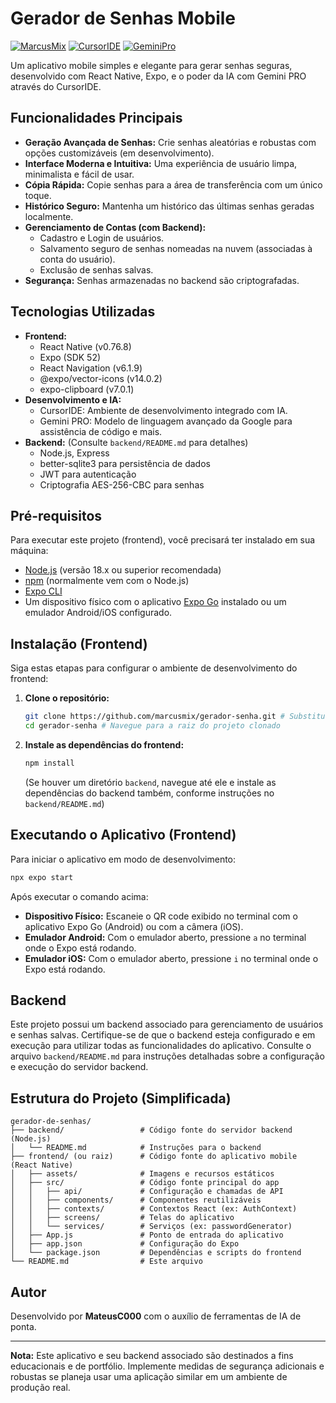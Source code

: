 # Gerador de Senhas Mobile

[![MarcusMix](https://img.shields.io/badge/Desenvolvido%20por-MarcusMix-brightgreen)](https://github.com/MarcusMix) [![CursorIDE](https://img.shields.io/badge/Feito%20com-CursorIDE-blue)](https://cursor.sh/) [![GeminiPro](https://img.shields.io/badge/Potencializado%20por-Gemini%20PRO-purple)](https://deepmind.google/technologies/gemini/)

Um aplicativo mobile simples e elegante para gerar senhas seguras, desenvolvido com React Native, Expo, e o poder da IA com Gemini PRO através do CursorIDE.


## Funcionalidades Principais

- **Geração Avançada de Senhas:** Crie senhas aleatórias e robustas com opções customizáveis (em desenvolvimento).
- **Interface Moderna e Intuitiva:** Uma experiência de usuário limpa, minimalista e fácil de usar.
- **Cópia Rápida:** Copie senhas para a área de transferência com um único toque.
- **Histórico Seguro:** Mantenha um histórico das últimas senhas geradas localmente.
- **Gerenciamento de Contas (com Backend):**
    - Cadastro e Login de usuários.
    - Salvamento seguro de senhas nomeadas na nuvem (associadas à conta do usuário).
    - Exclusão de senhas salvas.
- **Segurança:** Senhas armazenadas no backend são criptografadas.

## Tecnologias Utilizadas

- **Frontend:**
    - React Native (v0.76.8)
    - Expo (SDK 52)
    - React Navigation (v6.1.9)
    - @expo/vector-icons (v14.0.2)
    - expo-clipboard (v7.0.1)
- **Desenvolvimento e IA:**
    - CursorIDE: Ambiente de desenvolvimento integrado com IA.
    - Gemini PRO: Modelo de linguagem avançado da Google para assistência de código e mais.
- **Backend:** (Consulte `backend/README.md` para detalhes)
    - Node.js, Express
    - better-sqlite3 para persistência de dados
    - JWT para autenticação
    - Criptografia AES-256-CBC para senhas

## Pré-requisitos

Para executar este projeto (frontend), você precisará ter instalado em sua máquina:

- [Node.js](https://nodejs.org/) (versão 18.x ou superior recomendada)
- [npm](https://www.npmjs.com/) (normalmente vem com o Node.js)
- [Expo CLI](https://docs.expo.dev/get-started/installation/)
- Um dispositivo físico com o aplicativo [Expo Go](https://expo.dev/client) instalado ou um emulador Android/iOS configurado.

## Instalação (Frontend)

Siga estas etapas para configurar o ambiente de desenvolvimento do frontend:

1.  **Clone o repositório:**
    ```bash
    git clone https://github.com/marcusmix/gerador-senha.git # Substitua pela URL do seu repositório
    cd gerador-senha # Navegue para a raiz do projeto clonado
    ```

2.  **Instale as dependências do frontend:**
    ```bash
    npm install
    ```
    (Se houver um diretório `backend`, navegue até ele e instale as dependências do backend também, conforme instruções no `backend/README.md`)

## Executando o Aplicativo (Frontend)

Para iniciar o aplicativo em modo de desenvolvimento:

```bash
npx expo start
```

Após executar o comando acima:

-   **Dispositivo Físico:** Escaneie o QR code exibido no terminal com o aplicativo Expo Go (Android) ou com a câmera (iOS).
-   **Emulador Android:** Com o emulador aberto, pressione `a` no terminal onde o Expo está rodando.
-   **Emulador iOS:** Com o emulador aberto, pressione `i` no terminal onde o Expo está rodando.

## Backend

Este projeto possui um backend associado para gerenciamento de usuários e senhas salvas. Certifique-se de que o backend esteja configurado e em execução para utilizar todas as funcionalidades do aplicativo. Consulte o arquivo `backend/README.md` para instruções detalhadas sobre a configuração e execução do servidor backend.

## Estrutura do Projeto (Simplificada)

```
gerador-de-senhas/
├── backend/                 # Código fonte do servidor backend (Node.js)
│   └── README.md            # Instruções para o backend
├── frontend/ (ou raiz)      # Código fonte do aplicativo mobile (React Native)
│   ├── assets/              # Imagens e recursos estáticos
│   ├── src/                 # Código fonte principal do app
│   │   ├── api/             # Configuração e chamadas de API
│   │   ├── components/      # Componentes reutilizáveis
│   │   ├── contexts/        # Contextos React (ex: AuthContext)
│   │   ├── screens/         # Telas do aplicativo
│   │   └── services/        # Serviços (ex: passwordGenerator)
│   ├── App.js               # Ponto de entrada do aplicativo
│   ├── app.json             # Configuração do Expo
│   └── package.json         # Dependências e scripts do frontend
└── README.md                # Este arquivo
```

## Autor

Desenvolvido por **MateusC000** com o auxílio de ferramentas de IA de ponta.

---

**Nota:** Este aplicativo e seu backend associado são destinados a fins educacionais e de portfólio. Implemente medidas de segurança adicionais e robustas se planeja usar uma aplicação similar em um ambiente de produção real. 
